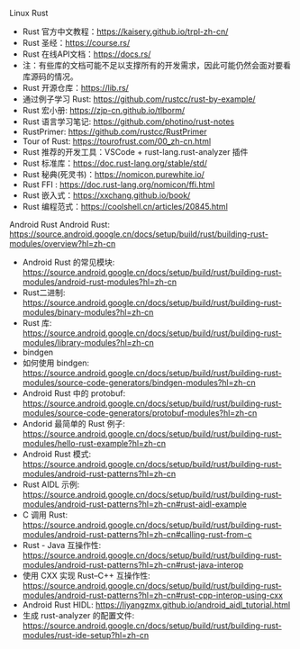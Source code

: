 Linux Rust
- Rust 官方中文教程：https://kaisery.github.io/trpl-zh-cn/ 
- Rust 圣经：https://course.rs/
- Rust 在线API文档：https://docs.rs/ 
- 注：有些库的文档可能不足以支撑所有的开发需求，因此可能仍然会面对要看库源码的情况。
- Rust 开源仓库：https://lib.rs/
- 通过例子学习 Rust: https://github.com/rustcc/rust-by-example/
- Rust 宏小册: https://zjp-cn.github.io/tlborm/
- Rust 语言学习笔记: https://github.com/photino/rust-notes
- RustPrimer: https://github.com/rustcc/RustPrimer
- Tour of Rust: https://tourofrust.com/00_zh-cn.html
- Rust 推荐的开发工具：VSCode + rust-lang.rust-analyzer 插件
- Rust 标准库：https://doc.rust-lang.org/stable/std/
- Rust 秘典(死灵书)：https://nomicon.purewhite.io/
- Rust FFI : https://doc.rust-lang.org/nomicon/ffi.html
- Rust 嵌入式：https://xxchang.github.io/book/
- Rust 编程范式：https://coolshell.cn/articles/20845.html

Android Rust
Android Rust: https://source.android.google.cn/docs/setup/build/rust/building-rust-modules/overview?hl=zh-cn
- Android Rust 的常见模块: https://source.android.google.cn/docs/setup/build/rust/building-rust-modules/android-rust-modules?hl=zh-cn
- Rust二进制: https://source.android.google.cn/docs/setup/build/rust/building-rust-modules/binary-modules?hl=zh-cn
- Rust 库: https://source.android.google.cn/docs/setup/build/rust/building-rust-modules/library-modules?hl=zh-cn
- bindgen
- 如何使用 bindgen: https://source.android.google.cn/docs/setup/build/rust/building-rust-modules/source-code-generators/bindgen-modules?hl=zh-cn
- Android Rust 中的 protobuf: https://source.android.google.cn/docs/setup/build/rust/building-rust-modules/source-code-generators/protobuf-modules?hl=zh-cn
- Andorid 最简单的 Rust 例子: https://source.android.google.cn/docs/setup/build/rust/building-rust-modules/hello-rust-example?hl=zh-cn
- Android Rust 模式: https://source.android.google.cn/docs/setup/build/rust/building-rust-modules/android-rust-patterns?hl=zh-cn
- Rust AIDL 示例: https://source.android.google.cn/docs/setup/build/rust/building-rust-modules/android-rust-patterns?hl=zh-cn#rust-aidl-example
- C 调用 Rust: https://source.android.google.cn/docs/setup/build/rust/building-rust-modules/android-rust-patterns?hl=zh-cn#calling-rust-from-c
- Rust - Java 互操作性: https://source.android.google.cn/docs/setup/build/rust/building-rust-modules/android-rust-patterns?hl=zh-cn#rust-java-interop
- 使用 CXX 实现 Rust–C++ 互操作性: https://source.android.google.cn/docs/setup/build/rust/building-rust-modules/android-rust-patterns?hl=zh-cn#rust-cpp-interop-using-cxx
- Android Rust HIDL: https://liyangzmx.github.io/android_aidl_tutorial.html
- 生成 rust-analyzer 的配置文件: https://source.android.google.cn/docs/setup/build/rust/building-rust-modules/rust-ide-setup?hl=zh-cn
